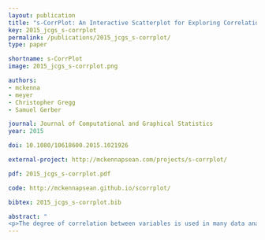 ```yaml
---
layout: publication
title: "s-CorrPlot: An Interactive Scatterplot for Exploring Correlation"
key: 2015_jcgs_s-corrplot
permalink: /publications/2015_jcgs_s-corrplot/
type: paper

shortname: s-CorrPlot
image: 2015_jcgs_s-corrplot.png

authors:
- mckenna
- meyer
- Christopher Gregg
- Samuel Gerber

journal: Journal of Computational and Graphical Statistics
year: 2015

doi: 10.1080/10618600.2015.1021926

external-project: http://mckennapsean.com/projects/s-corrplot/

pdf: 2015_jcgs_s-corrplot.pdf

code: http://mckennapsean.github.io/scorrplot/

bibtex: 2015_jcgs_s-corrplot.bib

abstract: "
<p>The degree of correlation between variables is used in many data analysis applications as a key measure of interdependence. The most common techniques for exploratory analysis of pairwise correlation in multivariate datasets, like scatterplot matrices and clustered heatmaps, however, do not scale well to large datasets, either computationally or visually. We present a new visualization that is capable of encoding pairwise correlation between hundreds of thousands variables, called the s-CorrPlot. The s-CorrPlot encodes correlation spatially between variables as points on scatterplot using the geometric structure underlying Pearson's correlation. Furthermore, we extend the s-CorrPlot with interactive techniques that enable animation of the scatterplot to new projections of the correlation space, as illustrated in the companion video above. We provide the s-CorrPlot as an open-source R-package and validate its effectiveness through a variety of methods including a case study with a biology collaborator.</p>"
---
```

